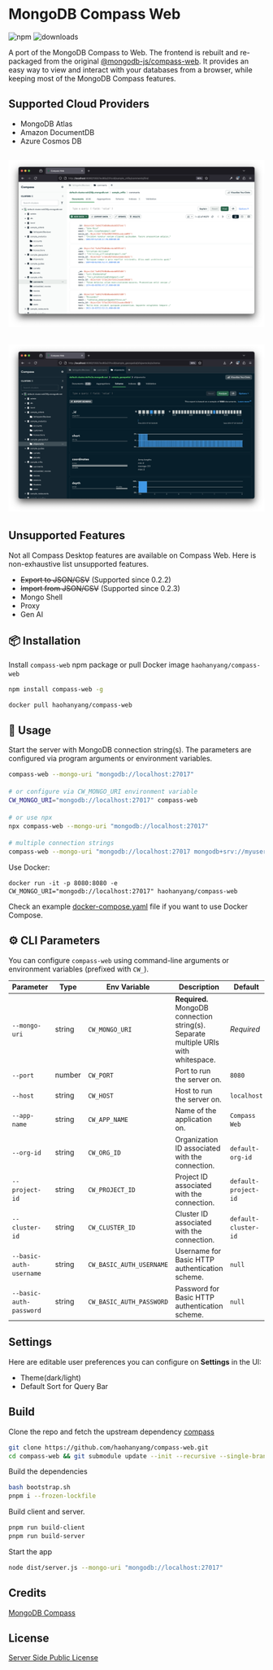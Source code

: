 # MongoDB Compass Web

![npm](https://img.shields.io/npm/v/compass-web.svg)
![downloads](https://img.shields.io/npm/dw/compass-web)

A port of the MongoDB Compass to Web. The frontend is rebuilt and re-packaged from the original [@mongodb-js/compass-web](https://www.npmjs.com/package/@mongodb-js/compass-web). It provides an easy way to view and interact with your databases from a browser, while keeping most of the MongoDB Compass features.

## Supported Cloud Providers

- MongoDB Atlas
- Amazon DocumentDB
- Azure Cosmos DB

## ![screenshot light theme](/images/screenshot4.png)

## ![screenshot dark theme](/images/screenshot5.png)

## Unsupported Features

Not all Compass Desktop features are available on Compass Web. Here is non-exhaustive list unsupported features.

- ~~Export to JSON/CSV~~ (Supported since 0.2.2)
- ~~Import from JSON/CSV~~ (Supported since 0.2.3)
- Mongo Shell
- Proxy
- Gen AI

## 📦 Installation

Install `compass-web` npm package or pull Docker image `haohanyang/compass-web`

```bash
npm install compass-web -g
```

```bash
docker pull haohanyang/compass-web
```

## 🧭 Usage

Start the server with MongoDB connection string(s). The parameters are configured via program arguments or environment variables.

```bash
compass-web --mongo-uri "mongodb://localhost:27017"

# or configure via CW_MONGO_URI environment variable
CW_MONGO_URI="mongodb://localhost:27017" compass-web

# or use npx
npx compass-web --mongo-uri "mongodb://localhost:27017"

# multiple connection strings
compass-web --mongo-uri "mongodb://localhost:27017 mongodb+srv://myusername:secrets@default-cluster.mongodb.net/?retryWrites=true&w=majority&appName=default-cluster"
```

Use Docker:

```
docker run -it -p 8080:8080 -e CW_MONGO_URI="mongodb://localhost:27017" haohanyang/compass-web
```

Check an example [docker-compose.yaml](./docker-compose.yaml) file if you want to use Docker Compose.

## ⚙️ CLI Parameters

You can configure `compass-web` using command-line arguments or environment variables (prefixed with `CW_`).

| Parameter               | Type   | Env Variable             | Description                                                                         | Default              |
| ----------------------- | ------ | ------------------------ | ----------------------------------------------------------------------------------- | -------------------- |
| `--mongo-uri`           | string | `CW_MONGO_URI`           | **Required.** MongoDB connection string(s). Separate multiple URIs with whitespace. | _Required_           |
| `--port`                | number | `CW_PORT`                | Port to run the server on.                                                          | `8080`               |
| `--host`                | string | `CW_HOST`                | Host to run the server on.                                                          | `localhost`          |
| `--app-name`            | string | `CW_APP_NAME`            | Name of the application on.                                                         | `Compass Web`        |
| `--org-id`              | string | `CW_ORG_ID`              | Organization ID associated with the connection.                                     | `default-org-id`     |
| `--project-id`          | string | `CW_PROJECT_ID`          | Project ID associated with the connection.                                          | `default-project-id` |
| `--cluster-id`          | string | `CW_CLUSTER_ID`          | Cluster ID associated with the connection.                                          | `default-cluster-id` |
| `--basic-auth-username` | string | `CW_BASIC_AUTH_USERNAME` | Username for Basic HTTP authentication scheme.                                      | `null`               |
| `--basic-auth-password` | string | `CW_BASIC_AUTH_PASSWORD` | Password for Basic HTTP authentication scheme.                                      | `null`               |

## Settings

Here are editable user preferences you can configure on **Settings** in the UI:

- Theme(dark/light)
- Default Sort for Query Bar

## Build

Clone the repo and fetch the upstream dependency [compass](https://github.com/mongodb-js/compass)

```bash
git clone https://github.com/haohanyang/compass-web.git
cd compass-web && git submodule update --init --recursive --single-branch --depth 1
```

Build the dependencies

```bash
bash bootstrap.sh
pnpm i --frozen-lockfile
```

Build client and server.

```bash
pnpm run build-client
pnpm run build-server
```

Start the app

```bash
node dist/server.js --mongo-uri "mongodb://localhost:27017"
```

## Credits

[MongoDB Compass](https://github.com/mongodb-js/compass)

## License

[Server Side Public License](/LICENSE)
